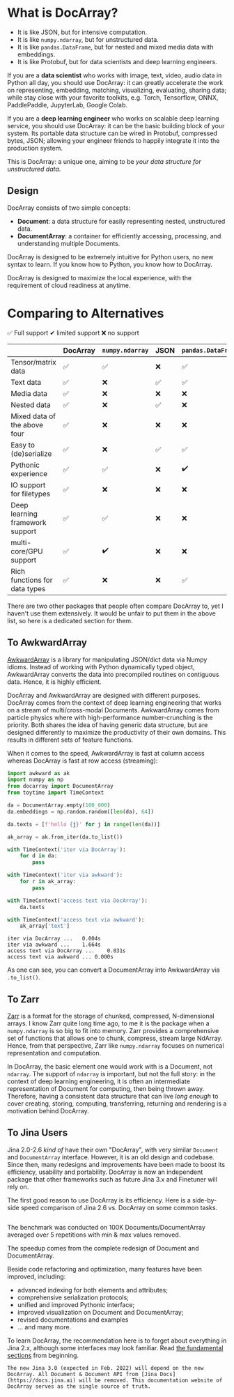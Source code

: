 # What is DocArray?

- It is like JSON, but for intensive computation.
- It is like `numpy.ndarray`, but for unstructured data. 
- It is like `pandas.DataFrame`, but for nested and mixed media data with embeddings.
- It is like Protobuf, but for data scientists and deep learning engineers. 

If you are a **data scientist** who works with image, text, video, audio data in Python all day, you should use DocArray: it can greatly accelerate the work on representing, embedding, matching, visualizing, evaluating, sharing data; while stay close with your favorite toolkits, e.g. Torch, Tensorflow, ONNX, PaddlePaddle, JupyterLab, Google Colab.

If you are a **deep learning engineer** who works on scalable deep learning service, you should use DocArray: it can be the basic building block of your system. Its portable data structure can be wired in Protobuf, compressed bytes, JSON; allowing your engineer friends to happily integrate it into the production system.

This is DocArray: a unique one, aiming to be *your data structure for unstructured data*.

## Design 

DocArray consists of two simple concepts:
- **Document**: a data structure for easily representing nested, unstructured data.
- **DocumentArray**: a container for efficiently accessing, processing, and understanding multiple Documents.

DocArray is designed to be extremely intuitive for Python users, no new syntax to learn. If you know how to Python, you know how to DocArray.

DocArray is designed to maximize the local experience, with the requirement of cloud readiness at anytime.

# Comparing to Alternatives

✅ Full support ✔ limited support ❌ no support

|                                 | DocArray     | `numpy.ndarray` | JSON | `pandas.DataFrame` | Protobuf |
|---------------------------------|--------------|--- |------|--- | --- |
| Tensor/matrix data              | ✅|✅| ❌    |✅|✔️️|
| Text data                       |✅|❌| ✅    |✅|✅|
| Media data                      |✅|❌| ❌    |❌|❌|
| Nested data                     |✅|❌| ✅    |❌|✅|
| Mixed data of the above four    |✅|❌| ❌    |❌|❌|
| Easy to (de)serialize           |✅|❌| ✅    |✅|✅|
| Pythonic experience             |✅|✅| ❌    |✔️️|❌|
| IO support for filetypes        |✅|❌| ❌    |❌|❌|
| Deep learning framework support |✅|✅| ❌    |❌|❌|
| multi-core/GPU support          |✅|✔️️| ❌    |❌|❌|
| Rich functions for data types   |✅|❌| ❌    |✅|❌|


There are two other packages that people often compare DocArray to, yet I haven't use them extensively. It would be unfair to put them in the above list, so here is a dedicated section for them. 

## To AwkwardArray

[AwkwardArray](https://awkward-array.org/quickstart.html) is a library for manipulating JSON/dict data via Numpy idioms. Instead of working with Python dynamically typed object, AwkwardArray converts the data into precompiled routines on contiguous data. Hence, it is highly efficient.

DocArray and AwkwardArray are designed with different purposes. DocArray comes from the context of deep learning engineering that works on a stream of multi/cross-modal Documents. AwkwardArray comes from particle physics where with high-performance number-crunching is the priority. Both shares the idea of having generic data structure, but are designed differently to maximize the productivity of their own domains. This results in different sets of feature functions. 

When it comes to the speed, AwkwardArray is fast at column access whereas DocArray is fast at row access (streaming):

```python
import awkward as ak
import numpy as np
from docarray import DocumentArray
from toytime import TimeContext

da = DocumentArray.empty(100_000)
da.embeddings = np.random.random([len(da), 64])

da.texts = [f'hello {j}' for j in range(len(da))]

ak_array = ak.from_iter(da.to_list())

with TimeContext('iter via DocArray'):
    for d in da:
        pass

with TimeContext('iter via awkward'):
    for r in ak_array:
        pass

with TimeContext('access text via DocArray'):
    da.texts

with TimeContext('access text via awkward'):
    ak_array['text']
```

```text
iter via DocArray ...	0.004s
iter via awkward ...	1.664s
access text via DocArray ...	0.031s
access text via awkward ...	0.000s
```

As one can see, you can convert a DocumentArray into AwkwardArray via `.to_list()`.

## To Zarr

[Zarr](https://zarr.readthedocs.io/en/stable/) is a format for the storage of chunked, compressed, N-dimensional arrays. I know Zarr quite long time ago, to me it is the package when a `numpy.ndarray` is so big to fit into memory. Zarr provides a comprehensive set of functions that allows one to chunk, compress, stream large NdArray. Hence, from that perspective, Zarr like `numpy.ndarray` focuses on numerical representation and computation.

In DocArray, the basic element one would work with is a Document, not `ndarray`. The support of `ndarray` is important, but not the full story: in the context of deep learning engineering, it is often an intermediate representation of Document for computing, then being thrown away. Therefore, having a consistent data structure that can live *long enough* to cover creating, storing, computing, transferring, returning and rendering is a motivation behind DocArray.

## To Jina Users

Jina 2.0-2.6 *kind of* have their own "DocArray", with very similar `Document` and `DocumentArray` interface. However, it is an old design and codebase. Since then, many redesigns and improvements have been made to boost its efficiency, usability and portability. DocArray is now an independent package that other frameworks such as future Jina 3.x and Finetuner will rely on.

The first good reason to use DocArray is its efficiency. Here is a side-by-side speed comparison of Jina 2.6 vs. DocArray on some common tasks.

```{figure} speedup-vs2.svg
```

The benchmark was conducted on 100K Documents/DocumentArray averaged over 5 repetitions with min & max values removed.

The speedup comes from the complete redesign of Document and DocumentArray.

Beside code refactoring and optimization, many features have been improved, including:
- advanced indexing for both elements and attributes;
- comprehensive serialization protocols;
- unified and improved Pythonic interface; 
- improved visualization on Document and DocumentArray;
- revised documentations and examples
- ... and many more.

To learn DocArray, the recommendation here is to forget about everything in Jina 2.x, although some interfaces may look familiar. Read [the fundamental sections](../fundamentals/document/index.md) from beginning.

```{important}
The new Jina 3.0 (expected in Feb. 2022) will depend on the new DocArray. All Document & Document API from [Jina Docs](https://docs.jina.ai) will be removed. This documentation website of DocArray serves as the single source of truth. 
```
